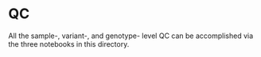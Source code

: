 # QC

All the sample-, variant-, and genotype- level QC can be accomplished via the three notebooks in this directory.
